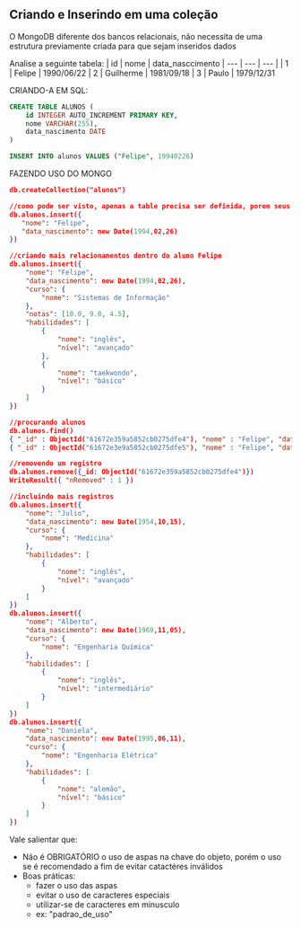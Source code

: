 ## Criando e Inserindo em uma coleção

O MongoDB diferente dos bancos relacionais, não necessita de uma estrutura previamente criada para que sejam inseridos dados

Analise a seguinte tabela:
| id | nome | data_nasccimento
| --- | --- | --- |
| 1 | Felipe | 1990/06/22
| 2 | Guilherme | 1981/09/18
| 3 | Paulo | 1979/12/31

CRIANDO-A EM SQL:
```sql
CREATE TABLE ALUNOS (
    id INTEGER AUTO_INCREMENT PRIMARY KEY,
    nome VARCHAR(255),
    data_nascimento DATE
)

INSERT INTO alunos VALUES ("Felipe", 19940226)
```

FAZENDO USO DO MONGO
```json
db.createCollection("alunos")

//como pode ser visto, apenas a table precisa ser definida, porem seus campos(colunas), não precisam ser definidos.
db.alunos.insert({
   "nome": "Felipe",
   "data_nascimento": new Date(1994,02,26)
})

//criando mais relacionamentos dentro do aluno Felipe
db.alunos.insert({
    "nome": "Felipe",
    "data_nascimento": new Date(1994,02,26),
    "curso": {
        "nome": "Sistemas de Informação"
    },
    "notas": [10.0, 9.0, 4.5],
    "habilidades": [
        {
            "nome": "inglês",
            "nível": "avançado"
        },
        {
            "nome": "taekwondo",
            "nível": "básico"
        }
    ]
})

//procurando alunos
db.alunos.find()
{ "_id" : ObjectId("61672e359a5852cb0275dfe4"), "nome" : "Felipe", "data_nascimento" : ISODate("1994-03-26T03:00:00Z") }
{ "_id" : ObjectId("61672e3e9a5852cb0275dfe5"), "nome" : "Felipe", "data_nascimento" : ISODate("1994-03-26T03:00:00Z"), "curso" : { "nome" : "Sistemas de Informação" }, "notas" : [ 10, 9, 4.5 ], "habilidades" : [ { "nome" : "inglês", "nível" : "avançado" }, { "nome" : "taekwondo", "nível" : "básico" } ] }

//removendo um registro
db.alunos.remove({_id: ObjectId("61672e359a5852cb0275dfe4")})
WriteResult({ "nRemoved" : 1 }) 

//incluindo mais registros
db.alunos.insert({
    "nome": "Julio",
    "data_nascimento": new Date(1954,10,15),
    "curso": {
        "nome": "Medicina"
    },
    "habilidades": [
        {
            "nome": "inglês",
            "nível": "avançado"
        }
    ]
})
db.alunos.insert({
    "nome": "Alberto",
    "data_nascimento": new Date(1969,11,05),
    "curso": {
        "nome": "Engenharia Química"
    },
    "habilidades": [
        {
            "nome": "inglês",
            "nível": "intermediário"
        }
    ]
})
db.alunos.insert({
    "nome": "Daniela",
    "data_nascimento": new Date(1995,06,11),
    "curso": {
        "nome": "Engenharia Elétrica"
    },
    "habilidades": [
        {
            "nome": "alemão",
            "nível": "básico"
        }
    ]
})
```

Vale salientar que:
- Não é OBRIGATÓRIO o uso de aspas na chave do objeto, porém o uso se é recomendado a fim de evitar catactéres inválidos
- Boas práticas:
  - fazer o uso das aspas
  - evitar o uso de caracteres especiais
  - utilizar-se de caracteres em minusculo
  - ex: "padrao_de_uso"
  